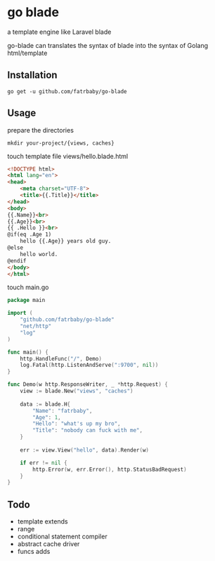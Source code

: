 # go blade

 a template engine like Laravel blade
 
 go-blade can translates the syntax of blade into the syntax of Golang html/template

## Installation

```
go get -u github.com/fatrbaby/go-blade
```

## Usage
prepare the directories

`mkdir your-project/{views, caches}`

touch template file views/hello.blade.html

```HTML
<!DOCTYPE html>
<html lang="en">
<head>
    <meta charset="UTF-8">
    <title>{{.Title}}</title>
</head>
<body>
{{.Name}}<br>
{{.Age}}<br>
{{ .Hello }}<br>
@if(eq .Age 1)
    hello {{.Age}} years old guy.
@else
    hello world.
@endif
</body>
</html>
```

touch main.go
```go
package main

import (
	"github.com/fatrbaby/go-blade"
	"net/http"
	"log"
)

func main() {
	http.HandleFunc("/", Demo)
	log.Fatal(http.ListenAndServe(":9700", nil))	
}

func Demo(w http.ResponseWriter, _ *http.Request) {
	view := blade.New("views", "caches")
	
	data := blade.H{
		"Name": "fatrbaby",
		"Age": 1,
		"Hello": "what's up my bro",
		"Title": "nobody can fuck with me",
	}
	
	err := view.View("hello", data).Render(w)

	if err != nil {
		http.Error(w, err.Error(), http.StatusBadRequest)
	}
}
```

## Todo

 - template extends
 - range
 - conditional statement compiler
 - abstract cache driver
 - funcs adds
